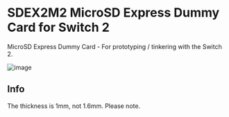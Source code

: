 # SDEX2M2 MicroSD Express Dummy Card for Switch 2
MicroSD Express Dummy Card - For prototyping / tinkering with the Switch 2.

![image](https://github.com/user-attachments/assets/c41bda8a-9837-4189-8181-8959232348b3)

## Info
The thickness is 1mm, not 1.6mm. Please note.
